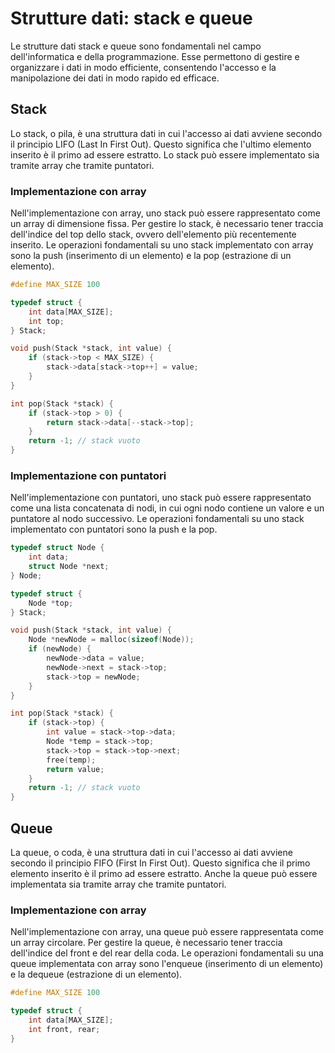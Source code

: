 # Strutture dati: stack e queue

Le strutture dati stack e queue sono fondamentali nel campo dell'informatica e della programmazione. Esse permettono di gestire e organizzare i dati in modo efficiente, consentendo l'accesso e la manipolazione dei dati in modo rapido ed efficace.

## Stack

Lo stack, o pila, è una struttura dati in cui l'accesso ai dati avviene secondo il principio LIFO (Last In First Out). Questo significa che l'ultimo elemento inserito è il primo ad essere estratto. Lo stack può essere implementato sia tramite array che tramite puntatori.

### Implementazione con array

Nell'implementazione con array, uno stack può essere rappresentato come un array di dimensione fissa. Per gestire lo stack, è necessario tener traccia dell'indice del top dello stack, ovvero dell'elemento più recentemente inserito. Le operazioni fondamentali su uno stack implementato con array sono la push (inserimento di un elemento) e la pop (estrazione di un elemento).

```c
#define MAX_SIZE 100

typedef struct {
    int data[MAX_SIZE];
    int top;
} Stack;

void push(Stack *stack, int value) {
    if (stack->top < MAX_SIZE) {
        stack->data[stack->top++] = value;
    }
}

int pop(Stack *stack) {
    if (stack->top > 0) {
        return stack->data[--stack->top];
    }
    return -1; // stack vuoto
}
```

### Implementazione con puntatori

Nell'implementazione con puntatori, uno stack può essere rappresentato come una lista concatenata di nodi, in cui ogni nodo contiene un valore e un puntatore al nodo successivo. Le operazioni fondamentali su uno stack implementato con puntatori sono la push e la pop.

```c
typedef struct Node {
    int data;
    struct Node *next;
} Node;

typedef struct {
    Node *top;
} Stack;

void push(Stack *stack, int value) {
    Node *newNode = malloc(sizeof(Node));
    if (newNode) {
        newNode->data = value;
        newNode->next = stack->top;
        stack->top = newNode;
    }
}

int pop(Stack *stack) {
    if (stack->top) {
        int value = stack->top->data;
        Node *temp = stack->top;
        stack->top = stack->top->next;
        free(temp);
        return value;
    }
    return -1; // stack vuoto
}
```

## Queue

La queue, o coda, è una struttura dati in cui l'accesso ai dati avviene secondo il principio FIFO (First In First Out). Questo significa che il primo elemento inserito è il primo ad essere estratto. Anche la queue può essere implementata sia tramite array che tramite puntatori.

### Implementazione con array

Nell'implementazione con array, una queue può essere rappresentata come un array circolare. Per gestire la queue, è necessario tener traccia dell'indice del front e del rear della coda. Le operazioni fondamentali su una queue implementata con array sono l'enqueue (inserimento di un elemento) e la dequeue (estrazione di un elemento).

```c
#define MAX_SIZE 100

typedef struct {
    int data[MAX_SIZE];
    int front, rear;
}
